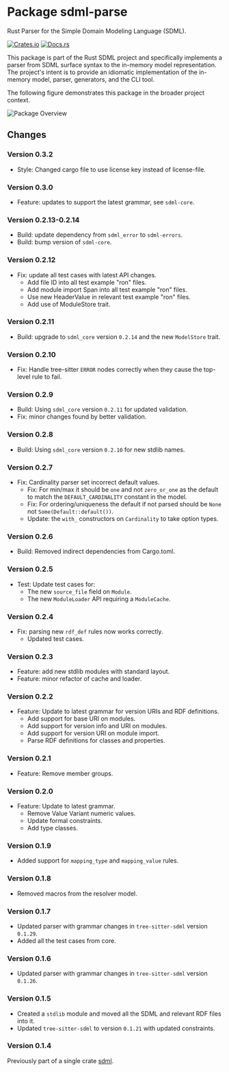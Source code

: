 # Package sdml-parse

Rust Parser for the Simple Domain Modeling Language (SDML).

[![Crates.io](https://img.shields.io/crates/v/sdml_parse.svg)](https://crates.io/crates/sdml_parse)
[![Docs.rs](https://img.shields.io/docsrs/sdml-parse.svg)](https://docs.rs/sdml_parse)

This package is part of the Rust SDML project and specifically implements a
parser from SDML surface syntax to the in-memory model representation. The
project's intent is to provide an idiomatic implementation of the in-memory
model, parser, generators, and the CLI tool.

The following figure demonstrates this package in the broader project context.

![Package Overview](https://raw.githubusercontent.com/sdm-lang/rust-sdml/refs/heads/main/doc/overview-parse.png)

## Changes

### Version 0.3.2

* Style: Changed cargo file to use license key instead of license-file.

### Version 0.3.0

* Feature: updates to support the latest grammar, see `sdml-core`.

### Version 0.2.13-0.2.14

* Build: update dependency from `sdml_error` to `sdml-errors`.
* Build: bump version of `sdml-core`.

### Version 0.2.12

* Fix: update all test cases with latest API changes.
  * Add file ID into all test example "ron" files.
  * Add module import Span into all test example "ron" files.
  * Use new HeaderValue in relevant test example "ron" files.
  * Add use of ModuleStore trait.

### Version 0.2.11

* Build: upgrade to `sdml_core` version `0.2.14` and the new `ModelStore` trait.

### Version 0.2.10

* Fix: Handle tree-sitter `ERROR` nodes correctly when they cause the top-level
  rule to fail.

### Version 0.2.9

* Build: Using `sdml_core` version `0.2.11` for updated validation.
* Fix: minor changes found by better validation.

### Version 0.2.8

* Build: Using `sdml_core` version `0.2.10` for new stdlib names.

### Version 0.2.7

* Fix: Cardinality parser set incorrect default values.
  * Fix: For min/max it should be `one` and not `zero_or_one` as the default to
    match the `DEFAULT_CARDINALITY` constant in the model.
  * Fix: For ordering/uniqueness the default if not parsed should be `None` not
    `Some(Default::default())`.
  * Update: the `with_` constructors on `Cardinality` to take option types.

### Version 0.2.6

* Build: Removed indirect dependencies from Cargo.toml.

### Version 0.2.5

* Test: Update test cases for:
  * The new `source_file` field on `Module`.
  * The new `ModuleLoader` API requiring a `ModuleCache`.

### Version 0.2.4

* Fix: parsing new `rdf_def` rules now works correctly.
  * Updated test cases.

### Version 0.2.3

* Feature: add new stdlib modules with standard layout.
* Feature: minor refactor of cache and loader.

### Version 0.2.2

* Feature: Update to latest grammar for version URIs and RDF definitions.
  * Add support for base URI on modules.
  * Add support for version info and URI on modules.
  * Add support for version URI on module import.
  * Parse RDF definitions for classes and properties.

### Version 0.2.1

* Feature: Remove member groups.

### Version 0.2.0

* Feature: Update to latest grammar.
  * Remove Value Variant numeric values.
  * Update formal constraints.
  * Add type classes.

### Version 0.1.9

* Added support for `mapping_type` and `mapping_value` rules.

### Version 0.1.8

* Removed macros from the resolver model.

### Version 0.1.7

* Updated parser with grammar changes in `tree-sitter-sdml` version `0.1.29`.
* Added all the test cases from core.

### Version 0.1.6

* Updated parser with grammar changes in `tree-sitter-sdml` version `0.1.26`.

### Version 0.1.5

* Created a `stdlib` module and moved all the SDML and relevant RDF files into it.
* Updated `tree-sitter-sdml` to version `0.1.21` with updated constraints.

### Version 0.1.4

Previously part of a single crate [sdml](https://crates.io/crates/sdml).
